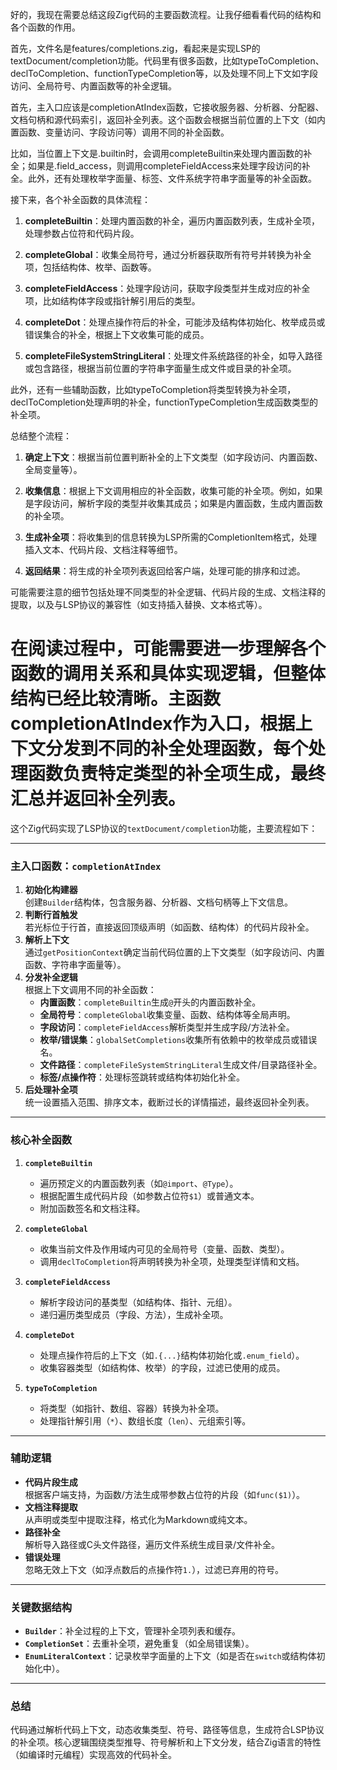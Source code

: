 好的，我现在需要总结这段Zig代码的主要函数流程。让我仔细看看代码的结构和各个函数的作用。

首先，文件名是features/completions.zig，看起来是实现LSP的textDocument/completion功能。代码里有很多函数，比如typeToCompletion、declToCompletion、functionTypeCompletion等，以及处理不同上下文如字段访问、全局符号、内置函数等的补全逻辑。

首先，主入口应该是completionAtIndex函数，它接收服务器、分析器、分配器、文档句柄和源代码索引，返回补全列表。这个函数会根据当前位置的上下文（如内置函数、变量访问、字段访问等）调用不同的补全函数。

比如，当位置上下文是.builtin时，会调用completeBuiltin来处理内置函数的补全；如果是.field_access，则调用completeFieldAccess来处理字段访问的补全。此外，还有处理枚举字面量、标签、文件系统字符串字面量等的补全函数。

接下来，各个补全函数的具体流程：

1. **completeBuiltin**：处理内置函数的补全，遍历内置函数列表，生成补全项，处理参数占位符和代码片段。

2. **completeGlobal**：收集全局符号，通过分析器获取所有符号并转换为补全项，包括结构体、枚举、函数等。

3. **completeFieldAccess**：处理字段访问，获取字段类型并生成对应的补全项，比如结构体字段或指针解引用后的类型。

4. **completeDot**：处理点操作符后的补全，可能涉及结构体初始化、枚举成员或错误集合的补全，根据上下文收集可能的成员。

5. **completeFileSystemStringLiteral**：处理文件系统路径的补全，如导入路径或包含路径，根据当前位置的字符串字面量生成文件或目录的补全项。

此外，还有一些辅助函数，比如typeToCompletion将类型转换为补全项，declToCompletion处理声明的补全，functionTypeCompletion生成函数类型的补全项。

总结整个流程：

1. **确定上下文**：根据当前位置判断补全的上下文类型（如字段访问、内置函数、全局变量等）。

2. **收集信息**：根据上下文调用相应的补全函数，收集可能的补全项。例如，如果是字段访问，解析字段的类型并收集其成员；如果是内置函数，生成内置函数的补全项。

3. **生成补全项**：将收集到的信息转换为LSP所需的CompletionItem格式，处理插入文本、代码片段、文档注释等细节。

4. **返回结果**：将生成的补全项列表返回给客户端，处理可能的排序和过滤。

可能需要注意的细节包括处理不同类型的补全逻辑、代码片段的生成、文档注释的提取，以及与LSP协议的兼容性（如支持插入替换、文本格式等）。

在阅读过程中，可能需要进一步理解各个函数的调用关系和具体实现逻辑，但整体结构已经比较清晰。主函数completionAtIndex作为入口，根据上下文分发到不同的补全处理函数，每个处理函数负责特定类型的补全项生成，最终汇总并返回补全列表。
================================================
这个Zig代码实现了LSP协议的`textDocument/completion`功能，主要流程如下：

---

### **主入口函数：`completionAtIndex`**
1. **初始化构建器**  
   创建`Builder`结构体，包含服务器、分析器、文档句柄等上下文信息。
2. **判断行首触发**  
   若光标位于行首，直接返回顶级声明（如函数、结构体）的代码片段补全。
3. **解析上下文**  
   通过`getPositionContext`确定当前代码位置的上下文类型（如字段访问、内置函数、字符串字面量等）。
4. **分发补全逻辑**  
   根据上下文调用不同的补全函数：
   - **内置函数**：`completeBuiltin`生成`@`开头的内置函数补全。
   - **全局符号**：`completeGlobal`收集变量、函数、结构体等全局声明。
   - **字段访问**：`completeFieldAccess`解析类型并生成字段/方法补全。
   - **枚举/错误集**：`globalSetCompletions`收集所有依赖中的枚举成员或错误名。
   - **文件路径**：`completeFileSystemStringLiteral`生成文件/目录路径补全。
   - **标签/点操作符**：处理标签跳转或结构体初始化补全。
5. **后处理补全项**  
   统一设置插入范围、排序文本，截断过长的详情描述，最终返回补全列表。

---

### **核心补全函数**
1. **`completeBuiltin`**  
   - 遍历预定义的内置函数列表（如`@import`、`@Type`）。
   - 根据配置生成代码片段（如参数占位符`$1`）或普通文本。
   - 附加函数签名和文档注释。

2. **`completeGlobal`**  
   - 收集当前文件及作用域内可见的全局符号（变量、函数、类型）。
   - 调用`declToCompletion`将声明转换为补全项，处理类型详情和文档。

3. **`completeFieldAccess`**  
   - 解析字段访问的基类型（如结构体、指针、元组）。
   - 递归遍历类型成员（字段、方法），生成补全项。

4. **`completeDot`**  
   - 处理点操作符后的上下文（如`.{...}`结构体初始化或`.enum_field`）。
   - 收集容器类型（如结构体、枚举）的字段，过滤已使用的成员。

5. **`typeToCompletion`**  
   - 将类型（如指针、数组、容器）转换为补全项。
   - 处理指针解引用（`*`）、数组长度（`len`）、元组索引等。

---

### **辅助逻辑**
- **代码片段生成**  
  根据客户端支持，为函数/方法生成带参数占位符的片段（如`func($1)`）。
- **文档注释提取**  
  从声明或类型中提取注释，格式化为Markdown或纯文本。
- **路径补全**  
  解析导入路径或C头文件路径，遍历文件系统生成目录/文件补全。
- **错误处理**  
  忽略无效上下文（如浮点数后的点操作符`1.`），过滤已弃用的符号。

---

### **关键数据结构**
- **`Builder`**：补全过程的上下文，管理补全项列表和缓存。
- **`CompletionSet`**：去重补全项，避免重复（如全局错误集）。
- **`EnumLiteralContext`**：记录枚举字面量的上下文（如是否在`switch`或结构体初始化中）。

---

### **总结**
代码通过解析代码上下文，动态收集类型、符号、路径等信息，生成符合LSP协议的补全项。核心逻辑围绕类型推导、符号解析和上下文分发，结合Zig语言的特性（如编译时元编程）实现高效的代码补全。